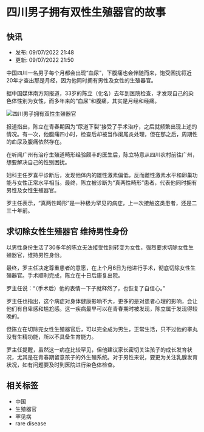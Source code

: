 # 四川男子拥有双性生殖器官的故事

## 快讯

- 发布: 09/07/2022 21:48
- 更新: 09/07/2022 21:50

中国四川一名男子每个月都会出现“血尿”，下腹痛也会伴随而来，饱受困扰将近20年才查出那是月经，因为他同时拥有男性及女性的生殖器官。

据中国媒体南方网报道，33岁的陈立（化名）去年到医院检查，才发现自己的染色体性别为女性，而多年来的“血尿”和腹痛，其实是月经和经痛。

![四川男子拥有双性生殖器官](https://image.southcn.com/nfs/site/yangguang/2022/0907/091137_3038792.jpg) 

报道指出，陈立在青春期因为“尿道下裂”接受了手术治疗，之后就频繁出现上述的情况。有一次，他腹痛四小时，检查后却被当作阑尾炎处理，但在那之后，周期性的血尿及腹痛依然存在。

在听闻广州有治疗生殖道畸形经验颇丰的医生后，陈立特意从四川农村前往广州，想要解决自己的性别困扰。

妇科主任罗喜平诊断后，发现他体内的雄性激素偏低，反而雌性激素水平和卵巢功能与女性正常水平相当。最终，陈立被诊断为“真两性畸形”患者，代表他同时拥有男性及女性生殖器官。

罗主任表示，“真两性畸形”是一种极为罕见的病症，上一次接触这类患者，还是二三十年前。

## 求切除女性生殖器官 维持男性身份

以男性身份生活了30多年的陈立无法接受性别转变为女性，强烈要求切除女性生殖器官，维持男性身份。

最终，罗主任决定尊重患者的意愿，在上个月6日为他进行手术，彻底切除女性生殖器官。手术顺利完成，陈立在十日后康复出院。

罗主任说：“（手术后）他的表情一下子就释然了，也恢复了自信心。”

罗主任也指出，这个病症对身体健康影响不大，更多的是对患者心理的影响，会让他们有自卑感和尴尬感。这一疾病最早可以在青春期时被发现，陈立属于发现得较晚的。

但陈立在切除完女性生殖器官后，可以完全成为男生，正常生活，只不过他的睾丸没有生精功能，所以不具备生育能力。

罗主任提醒，虽然这一病症比较罕见，但他建议家长密切关注孩子的成长发育状况，尤其是在青春期留意孩子的外生殖系统。对于男性来说，要更为关注乳腺发育状况，如有问题要及时到医院进行染色体检查。

## 相关标签
- 中国
- 生殖器官
- 罕见病
- rare disease
